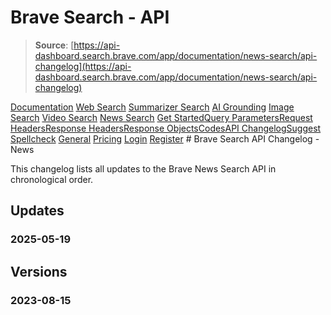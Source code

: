 # Brave Search - API

> **Source**: [https://api-dashboard.search.brave.com/app/documentation/news-search/api-changelog](https://api-dashboard.search.brave.com/app/documentation/news-search/api-changelog)


[](https://api-dashboard.search.brave.com/app/dashboard)  [](https://api-dashboard.search.brave.com/app/dashboard)  [Documentation](https://api-dashboard.search.brave.com/app/documentation) [Web Search](https://api-dashboard.search.brave.com/app/documentation/web-search) [Summarizer Search](https://api-dashboard.search.brave.com/app/documentation/summarizer-search) [AI Grounding](https://api-dashboard.search.brave.com/app/documentation/ai-grounding) [Image Search](https://api-dashboard.search.brave.com/app/documentation/image-search) [Video Search](https://api-dashboard.search.brave.com/app/documentation/video-search) [News Search](https://api-dashboard.search.brave.com/app/documentation/news-search) [Get Started](https://api-dashboard.search.brave.com/app/documentation/news-search/get-started)[Query Parameters](https://api-dashboard.search.brave.com/app/documentation/news-search/query)[Request Headers](https://api-dashboard.search.brave.com/app/documentation/news-search/request-headers)[Response Headers](https://api-dashboard.search.brave.com/app/documentation/news-search/response-headers)[Response Objects](https://api-dashboard.search.brave.com/app/documentation/news-search/responses)[Codes](https://api-dashboard.search.brave.com/app/documentation/news-search/codes)[API Changelog](https://api-dashboard.search.brave.com/app/documentation/news-search/api-changelog)[Suggest](https://api-dashboard.search.brave.com/app/documentation/suggest) [Spellcheck](https://api-dashboard.search.brave.com/app/documentation/spellcheck) [General](https://api-dashboard.search.brave.com/app/documentation/general) [Pricing](https://api-dashboard.search.brave.com/app/plans)    [Login](https://api-dashboard.search.brave.com/login) [Register](https://api-dashboard.search.brave.com/register) # Brave Search API Changelog - News

  This changelog lists all updates to the Brave News Search API
in chronological order.

## Updates

### 2025-05-19

## Versions

### 2023-08-15

 